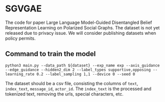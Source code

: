 # SGVGAE

The code for paper Large Language Model-Guided Disentangled Belief Representation Learning on Polarized Social Graphs. The dataset is not yet released due to privacy issue. We will consider publishing datasets when policy permits.


## Command to train the model
```
python3 main.py --data_path ${dataset} --exp_name exp --axis_guidance --edge_guidance --hidden2_dim 2 --label_types supportive,opposing --learning_rate 0.2 --label_sampling 1,1 --device 0 --seed 0
```

The dataset should be a csv file, consisting the columns of `text`, `index_text`, `message_id`, `actor_id`. The `index_text` is the processed and tokenized text, removing the urls, special characters, etc. 

